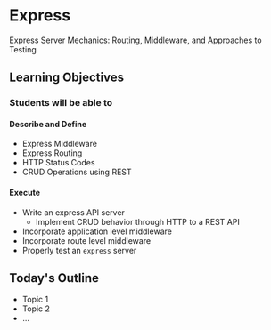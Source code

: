 # Express

Express Server Mechanics: Routing, Middleware, and Approaches to Testing

## Learning Objectives

### Students will be able to

#### Describe and Define

- Express Middleware
- Express Routing
- HTTP Status Codes
- CRUD Operations using REST

#### Execute

- Write an express API server
  - Implement CRUD behavior through HTTP to a REST API
- Incorporate application level middleware
- Incorporate route level middleware
- Properly test an `express` server

## Today's Outline

<!-- To Be Completed By Instructor -->

- Topic 1
- Topic 2
- ...
